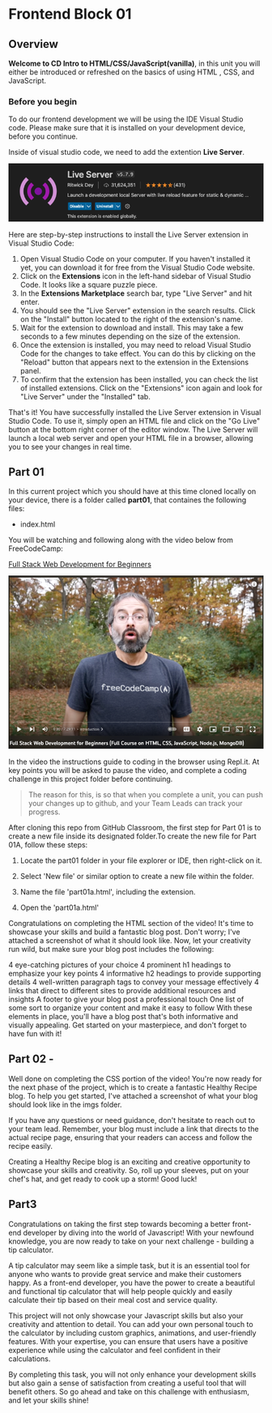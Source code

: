 # Frontend Block 01
## Overview

**Welcome to CD Intro to HTML/CSS/JavaScript(vanilla)**, in this unit you will either be introduced or refreshed on the basics of using HTML , CSS, and JavaScript.

### Before you begin

To do our frontend development we will be using the IDE Visual Studio code. Please make sure that it is installed on your development device, before you continue.

Inside of visual studio code, we need to add the extention **Live Server**.

![](./imgs/img01.png)

Here are step-by-step instructions to install the Live Server extension in Visual Studio Code:

1. Open Visual Studio Code on your computer. If you haven't installed it yet, you can download it for free from the Visual Studio Code website.
2. Click on the **Extensions** icon in the left-hand sidebar of Visual Studio Code. It looks like a square puzzle piece.
3. In the **Extensions Marketplace** search bar, type "Live Server" and hit enter.
4. You should see the "Live Server" extension in the search results. Click on the "Install" button located to the right of the extension's name.
5. Wait for the extension to download and install. This may take a few seconds to a few minutes depending on the size of the extension.
6. Once the extension is installed, you may need to reload Visual Studio Code for the changes to take effect. You can do this by clicking on the "Reload" button that appears next to the extension in the Extensions panel.
7. To confirm that the extension has been installed, you can check the list of installed extensions. Click on the "Extensions" icon again and look for "Live Server" under the "Installed" tab.

That's it! You have successfully installed the Live Server extension in Visual Studio Code. To use it, simply open an HTML file and click on the "Go Live" button at the bottom right corner of the editor window. The Live Server will launch a local web server and open your HTML file in a browser, allowing you to see your changes in real time.

## Part 01

In this current project which you should have at this time cloned locally on your device, there is a folder called **part01**, that containes the following files:

* index.html

You will be watching and following along with the video below from FreeCodeCamp:

[Full Stack Web Development for Beginners](https://www.youtube.com/watch?v=nu_pCVPKzTk&t=28s)

![](./imgs/img02.png)

In the video the instructions guide to coding in the browser using Repl.it. At key points you will be asked to pause the video, and complete a coding challenge in this project folder before continuing.

>The reason for this, is so that when you complete a unit, you can push your changes up to github, and your Team Leads can track your progress.

After cloning this repo from GitHub Classroom, the first step for Part 01 is to create a new file inside its designated folder.To create the new file for Part 01A, follow these steps:

1. Locate the part01 folder in your file explorer or IDE, then right-click on it.

2. Select 'New file' or similar option to create a new file within the folder.

3. Name the file 'part01a.html', including the extension.

4. Open the 'part01a.html'

Congratulations on completing the HTML section of the video! It's time to showcase your skills and build a fantastic blog post. Don't worry; I've attached a screenshot of what it should look like. Now, let your creativity run wild, but make sure your blog post includes the following:

4 eye-catching pictures of your choice
4 prominent h1 headings to emphasize your key points
4 informative h2 headings to provide supporting details
4 well-written paragraph tags to convey your message effectively
4 links that direct to different sites to provide additional resources and insights
A footer to give your blog post a professional touch
One list of some sort to organize your content and make it easy to follow
With these elements in place, you'll have a blog post that's both informative and visually appealing. Get started on your masterpiece, and don't forget to have fun with it! 


## Part 02 - 

Well done on completing the CSS portion of the video! You're now ready for the next phase of the project, which is to create a fantastic Healthy Recipe blog. To help you get started, I've attached a screenshot of what your blog should look like in the imgs folder.

If you have any questions or need guidance, don't hesitate to reach out to your team lead. Remember, your blog must include a link that directs to the actual recipe page, ensuring that your readers can access and follow the recipe easily.

Creating a Healthy Recipe blog is an exciting and creative opportunity to showcase your skills and creativity. So, roll up your sleeves, put on your chef's hat, and get ready to cook up a storm! Good luck!


## Part3 

Congratulations on taking the first step towards becoming a better front-end developer by diving into the world of Javascript! With your newfound knowledge, you are now ready to take on your next challenge - building a tip calculator.

A tip calculator may seem like a simple task, but it is an essential tool for anyone who wants to provide great service and make their customers happy. As a front-end developer, you have the power to create a beautiful and functional tip calculator that will help people quickly and easily calculate their tip based on their meal cost and service quality.

This project will not only showcase your Javascript skills but also your creativity and attention to detail. You can add your own personal touch to the calculator by including custom graphics, animations, and user-friendly features. With your expertise, you can ensure that users have a positive experience while using the calculator and feel confident in their calculations.

By completing this task, you will not only enhance your development skills but also gain a sense of satisfaction from creating a useful tool that will benefit others. So go ahead and take on this challenge with enthusiasm, and let your skills shine!

